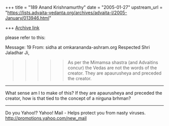 +++
title = "189 Anand Krishnamurthy"
date = "2005-01-27"
upstream_url = "https://lists.advaita-vedanta.org/archives/advaita-l/2005-January/013946.html"

+++
[Archive link](https://lists.advaita-vedanta.org/archives/advaita-l/2005-January/013946.html)

please refer to this:


Message: 19
From: sidha at omkarananda-ashram.org
Respected Shri Jaladhar Ji,

>>>>>As per the Mimamsa shastra (and Advaitins concur)
the Vedas are not the words of the creator. They are
apaurusheya and preceded the creator.
----

What sense am I to make of this? If they are
apaurusheya and preceded the creator, how is that tied
to the concept of a nirguna brhman?  




__________________________________ 
Do you Yahoo!? 
Yahoo! Mail - Helps protect you from nasty viruses. 
http://promotions.yahoo.com/new_mail

